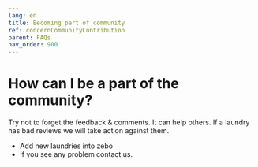 ```yaml
---
lang: en
title: Becoming part of community
ref: concernCommunityContribution
parent: FAQs
nav_order: 900
---
```


# How can I be a part of the community?
Try not to forget the feedback & comments. It can help others. If a laundry has bad reviews we will take action against them.
* Add new laundries into zebo
* If you see any problem contact us. 